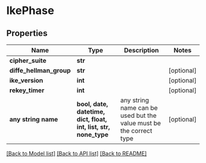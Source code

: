 # IkePhase


## Properties
Name | Type | Description | Notes
------------ | ------------- | ------------- | -------------
**cipher_suite** | **str** |  | 
**diffe_hellman_group** | **str** |  | [optional] 
**ike_version** | **int** |  | [optional] 
**rekey_timer** | **int** |  | [optional] 
**any string name** | **bool, date, datetime, dict, float, int, list, str, none_type** | any string name can be used but the value must be the correct type | [optional]

[[Back to Model list]](../README.md#documentation-for-models) [[Back to API list]](../README.md#documentation-for-api-endpoints) [[Back to README]](../README.md)


